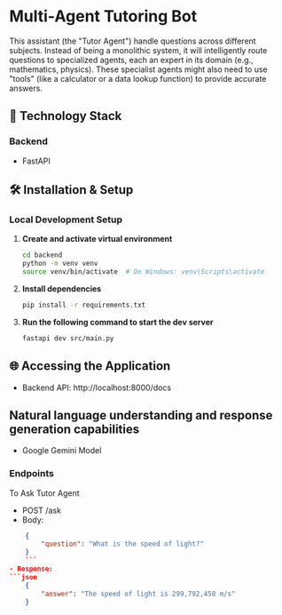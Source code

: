 # Multi-Agent Tutoring Bot

This assistant (the "Tutor Agent") handle questions across different subjects. Instead of being a monolithic system, it will intelligently route questions to specialized agents, each an expert in its domain (e.g., mathematics, physics). These specialist agents might also need to use "tools" (like a calculator or a data lookup function) to provide accurate answers.

## 🚀 Technology Stack

### Backend

- FastAPI

## 🛠️ Installation & Setup

### Local Development Setup

1. **Create and activate virtual environment**

   ```bash
   cd backend
   python -m venv venv
   source venv/bin/activate  # On Windows: venv\Scripts\activate
   ```

2. **Install dependencies**

   ```bash
   pip install -r requirements.txt
   ```

3. **Run the following command to start the dev server**

   ```bash
   fastapi dev src/main.py
   ```

## 🌐 Accessing the Application

- Backend API: http://localhost:8000/docs

## Natural language understanding and response generation capabilities

- Google Gemini Model

### Endpoints

To Ask Tutor Agent

- POST /ask
- Body:

````json
    {
        "question": "What is the speed of light?"
    }
    ```
- Response:
```json
    {
        "answer": "The speed of light is 299,792,458 m/s"
    }
````
